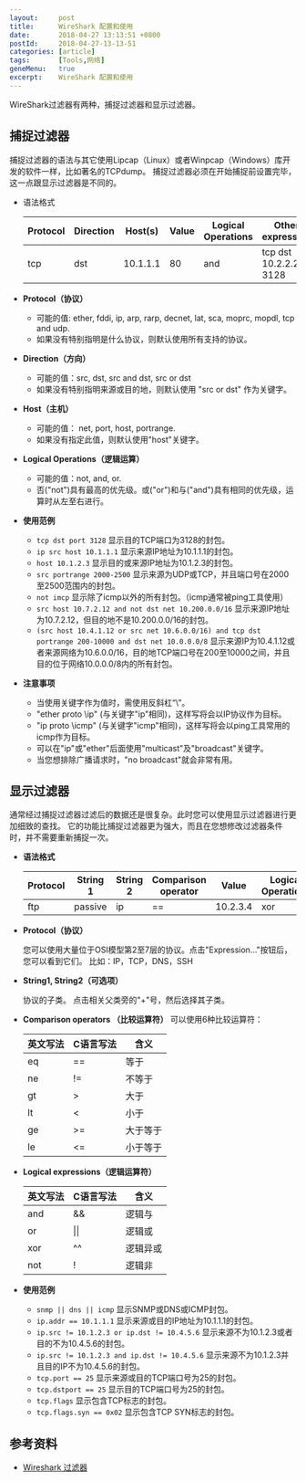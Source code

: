 ```yaml
---
layout:     post
title:      WireShark 配置和使用
date:       2018-04-27 13:13:51 +0800
postId:     2018-04-27-13-13-51
categories: [article]
tags:       [Tools,网络]
geneMenu:   true
excerpt:    WireShark 配置和使用
---
```


WireShark过滤器有两种，捕捉过滤器和显示过滤器。

## 捕捉过滤器

捕捉过滤器的语法与其它使用Lipcap（Linux）或者Winpcap（Windows）库开发的软件一样，比如著名的TCPdump。
捕捉过滤器必须在开始捕捉前设置完毕，这一点跟显示过滤器是不同的。 

  - 语法格式

    Protocol | Direction | Host(s) | Value | Logical Operations | Other expression
    ---------|-----------|---------|-------|--------------------|-----------------------
    tcp      |  dst      | 10.1.1.1|  80   |       and          |  tcp dst 10.2.2.2 3128
  
  - __Protocol（协议）__
    - 可能的值: ether, fddi, ip, arp, rarp, decnet, lat, sca, moprc, mopdl, tcp and udp.
    - 如果没有特别指明是什么协议，则默认使用所有支持的协议。 
  
  - __Direction（方向）__
    - 可能的值：src, dst, src and dst, src or dst
    - 如果没有特别指明来源或目的地，则默认使用 "src or dst" 作为关键字。

  - __Host（主机）__
    - 可能的值： net, port, host, portrange.
    - 如果没有指定此值，则默认使用"host"关键字。

  - __Logical Operations（逻辑运算）__
    - 可能的值：not, and, or.
    - 否("not")具有最高的优先级。或("or")和与("and")具有相同的优先级，运算时从左至右进行。

  - __使用范例__
    - `tcp dst port 3128` 显示目的TCP端口为3128的封包。
    - `ip src host 10.1.1.1` 显示来源IP地址为10.1.1.1的封包。
    - `host 10.1.2.3` 显示目的或来源IP地址为10.1.2.3的封包。
    - `src portrange 2000-2500` 显示来源为UDP或TCP，并且端口号在2000至2500范围内的封包。
    - `not imcp` 显示除了icmp以外的所有封包。（icmp通常被ping工具使用）
    - `src host 10.7.2.12 and not dst net 10.200.0.0/16` 显示来源IP地址为10.7.2.12，但目的地不是10.200.0.0/16的封包。
    - `(src host 10.4.1.12 or src net 10.6.0.0/16) and tcp dst portrange 200-10000 and dst net 10.0.0.0/8` 
    显示来源IP为10.4.1.12或者来源网络为10.6.0.0/16，目的地TCP端口号在200至10000之间，并且目的位于网络10.0.0.0/8内的所有封包。 

  - __注意事项__
    - 当使用关键字作为值时，需使用反斜杠“\”。
    - "ether proto \ip" (与关键字"ip"相同)，这样写将会以IP协议作为目标。
    - "ip proto \icmp" (与关键字"icmp"相同)，这样写将会以ping工具常用的icmp作为目标。 
    - 可以在"ip"或"ether"后面使用"multicast"及"broadcast"关键字。
    - 当您想排除广播请求时，"no broadcast"就会非常有用。 
  
## 显示过滤器

通常经过捕捉过滤器过滤后的数据还是很复杂。此时您可以使用显示过滤器进行更加细致的查找。
它的功能比捕捉过滤器更为强大，而且在您想修改过滤器条件时，并不需要重新捕捉一次。

  - __语法格式__

    Protocol | String 1 | String 2 | Comparison operator |  Value   | Logical Operations | Other expression
    ---------|----------|----------|---------------------|----------|--------------------|-----------------
    ftp      | passive  |    ip    |         ==          | 10.2.3.4 |         xor        |     icmp.type

  - __Protocol（协议）__
  
    您可以使用大量位于OSI模型第2至7层的协议。点击"Expression..."按钮后，您可以看到它们。
    比如：IP，TCP，DNS，SSH
  
  - __String1, String2（可选项）__
  
    协议的子类。
    点击相关父类旁的"+"号，然后选择其子类。    
  
  - __Comparison operators （比较运算符）__ 
    可以使用6种比较运算符：

    英文写法 |C语言写法 | 含义
    --------|--------|--------
      eq    |   ==   |  等于
      ne    |   !=   |  不等于
      gt    |   >    |  大于
      lt    |   <    |  小于
      ge    |   >=   | 大于等于
      le    |   <=   | 小于等于

  - __Logical expressions（逻辑运算符）__

    英文写法 |C语言写法 | 含义
    --------|---------|--------
      and   |   &&    |  逻辑与
      or    |  \|\|   |  逻辑或
      xor   |   ^^    |  逻辑异或
      not   |   !     |  逻辑非
  
  - __使用范例__
  
    - `snmp || dns || icmp`	显示SNMP或DNS或ICMP封包。
    - `ip.addr == 10.1.1.1` 显示来源或目的IP地址为10.1.1.1的封包。
    - `ip.src != 10.1.2.3 or ip.dst != 10.4.5.6` 显示来源不为10.1.2.3或者目的不为10.4.5.6的封包。
    - `ip.src != 10.1.2.3 and ip.dst != 10.4.5.6` 显示来源不为10.1.2.3并且目的IP不为10.4.5.6的封包。
    - `tcp.port == 25` 显示来源或目的TCP端口号为25的封包。
    - `tcp.dstport == 25` 显示目的TCP端口号为25的封包。
    - `tcp.flags` 显示包含TCP标志的封包。
    - `tcp.flags.syn == 0x02` 显示包含TCP SYN标志的封包。


## 参考资料

* [Wireshark 过滤器](http://openmaniak.com/cn/wireshark_filters.php)
